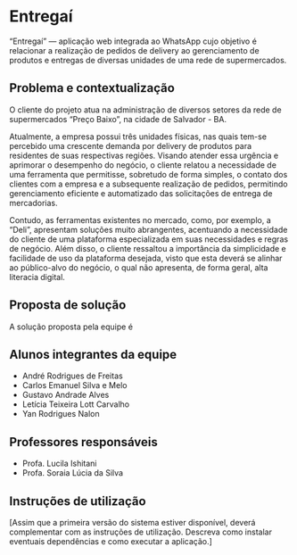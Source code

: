 # Entregaí

“Entregaí” — aplicação web integrada ao WhatsApp cujo objetivo é relacionar a realização de pedidos de delivery ao gerenciamento de produtos e entregas de diversas unidades de uma rede de supermercados.

## Problema e contextualização

O cliente do projeto atua na administração de diversos setores da rede de supermercados “Preço Baixo”, na cidade de Salvador - BA. 

Atualmente, a empresa possui três unidades físicas, nas quais tem-se percebido uma crescente demanda por delivery de produtos para residentes de suas respectivas regiões. Visando atender essa urgência e aprimorar o desempenho do negócio, o cliente relatou a necessidade de uma ferramenta que permitisse, sobretudo de forma simples, o contato dos clientes com a empresa e a subsequente realização de pedidos, permitindo gerenciamento eficiente e automatizado das solicitações de entrega de mercadorias.

Contudo, as ferramentas existentes no mercado, como, por exemplo, a “Deli”, apresentam soluções muito abrangentes, acentuando a necessidade do cliente de uma plataforma especializada em suas necessidades e regras de negócio. Além disso, o cliente ressaltou a importância da simplicidade e facilidade de uso da plataforma desejada, visto que esta deverá se alinhar ao público-alvo do negócio, o qual não apresenta, de forma geral, alta literacia digital.

## Proposta de solução
A solução proposta pela equipe é 

## Alunos integrantes da equipe

* André Rodrigues de Freitas 
* Carlos Emanuel Silva e Melo
* Gustavo Andrade Alves
* Letícia Teixeira Lott Carvalho
* Yan Rodrigues Nalon


## Professores responsáveis

* Profa. Lucila Ishitani
* Profa. Soraia Lúcia da Silva

## Instruções de utilização

[Assim que a primeira versão do sistema estiver disponível, deverá complementar com as instruções de utilização. Descreva como instalar eventuais dependências e como executar a aplicação.]
